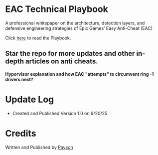 # EAC Technical Playbook
A professional whitepaper on the architecture, detection layers, and defensive engineering strategies of Epic Games’ Easy Anti-Cheat (EAC)

Click [here](https://github.com/paysonism/EAC-Technical-Playbook/blob/main/Playbook.pdf) to read the Playbook.

## Star the repo for more updates and other in-depth articles on anti cheats.
#### Hyporvisor explanation and how EAC "attempts" to circumvent ring -1 drivers next?

# Update Log

- Created and Published Version 1.0 on 9/20/25

# Credits

Written and Published by [Payson](https://github.com/paysonism)
